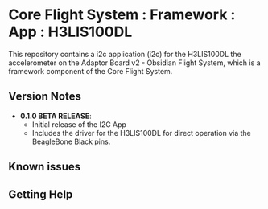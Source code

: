 # Core Flight System : Framework : App : H3LIS100DL

This repository contains a i2c application (i2c) for the H3LIS100DL the accelerometer on the Adaptor Board v2 - Obsidian Flight System, which is a framework component of the Core Flight System.

## Version Notes

- **0.1.0 BETA RELEASE**:
  - Initial release of the I2C App
  - Includes the driver for the H3LIS100DL for direct operation via the BeagleBone Black pins.

## Known issues


## Getting Help



